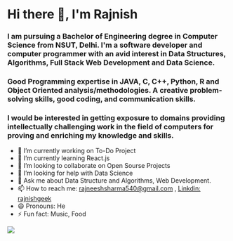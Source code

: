 # Hi there 👋, I'm Rajnish
### I am pursuing a Bachelor of Engineering degree in Computer Science from NSUT, Delhi. I'm a software developer and computer programmer with an avid interest in Data Structures, Algorithms, Full Stack Web Development and Data Science.
### Good Programming expertise in JAVA, C, C++, Python, R and Object Oriented analysis/methodologies. A creative problem-solving skills, good coding, and communication skills.
### I would be interested in getting exposure to domains providing intellectually challenging work in the field of computers for proving and enriching my knowledge and skills.

- 🔭 I’m currently working on To-Do Project
- 🌱 I’m currently learning React.js
- 👯 I’m looking to collaborate on Open Sourse Projects
- 🤔 I’m looking for help with Data Science
- 💬 Ask me about Data Structure and Algorithms, Web Development.
- 📫 How to reach me: rajneeshsharma540@gmail.com , [Linkdin: rajnishgeek](https://www.linkedin.com/in/rajnishgeek/)
- 😄 Pronouns: He
- ⚡ Fun fact: Music, Food
<img src="https://github-readme-stats.vercel.app/api?username=rajnishgeek&&show_icons=true&title_color=ffffff&icon_color=bb2acf&text_color=daf7dc&bg_color=191919">
